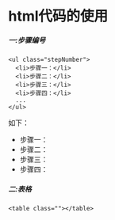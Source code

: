 # html代码的使用

##### 一:步骤编号

~~~
<ul class="stepNumber">
  <li>步骤一：</li>
  <li>步骤二：</li>
  <li>步骤三：</li>
  <li>步骤四：</li>
  ...
</ul>
~~~
如下：
<ul class="stepNumber">
  <li>步骤一：</li>
  <li>步骤二：</li>
  <li>步骤三：</li>
  <li>步骤四：</li>
</ul>

##### 二:表格

~~~
<table class=""></table>
~~~




